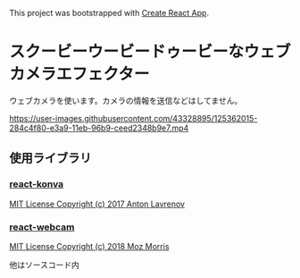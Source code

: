 This project was bootstrapped with [Create React App](https://github.com/facebook/create-react-app).

# スクービーウービードゥービーなウェブカメラエフェクター

ウェブカメラを使います。カメラの情報を送信などはしてません。

https://user-images.githubusercontent.com/43328895/125362015-284c4f80-e3a9-11eb-96b9-ceed2348b9e7.mp4

## 使用ライブラリ

### [react-konva](https://konvajs.org/docs/react/)
[MIT License Copyright (c) 2017 Anton Lavrenov](https://github.com/konvajs/react-konva/blob/master/LICENSE)

### [react-webcam](https://www.npmjs.com/package/react-webcam)
[MIT License Copyright (c) 2018 Moz Morris](https://github.com/mozmorris/react-webcam/blob/master/LICENSE)

他はソースコード内
